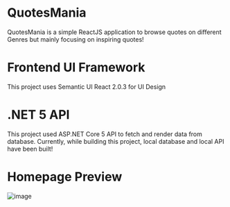 # QuotesMania
QuotesMania is a simple ReactJS application to browse quotes on different Genres but mainly focusing on inspiring quotes!

# Frontend UI Framework
This project uses Semantic UI React 2.0.3 for UI Design

# .NET 5 API
This project used ASP.NET Core 5 API to fetch and render data from database. Currently, while building this project, local database and local API have been built!

# Homepage Preview
![image](https://user-images.githubusercontent.com/36187051/121474839-c0f15780-ca18-11eb-8d00-35246bf7564a.png)
